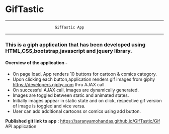 # GifTastic
----
                          GifTastic App
___

### This is a giph application that has been developed using HTML,CSS,bootstrap,javascript and jquery library.

#### Overview of the application -
* On page load, App renders 10 buttons for cartoon & comics category. 
* Upon clicking each button,application renders gif images from giphy https://developers.giphy.com thru AJAX call.
* On successful AJAX call, images are dynamically generated.
* Images are toggled between static and animated states.
* Initially images appear in static state and on click, respective gif version of image is toggled and vice versa.
* User can add additional cartoons or comics using add button.

 
__Published git link to app__ : https://saranyamohandas.github.io/GifTastic/Gif API application
